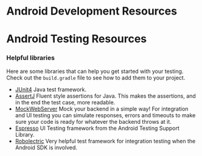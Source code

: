 # Android Development Resources
# Android Testing Resources

### Helpful libraries

Here are some libraries that can help you get started with your testing. Check out the `build.gradle` file to see how to add them to your project.

* [JUnit4](https://github.com/junit-team/junit4/wiki/getting-started)
Java test framework.
* [AssertJ](http://joel-costigliola.github.io/assertj/)
Fluent style assertions for Java. This makes the assertions, and in the end the test case, more readable.
* [MockWebServer](https://github.com/square/okhttp/tree/master/mockwebserver)
Mock your backend in a simple way! For integration and UI testing you can simulate responses, errors and timeouts to make sure your code is ready for whatever the backend throws at it.
* [Espresso](https://google.github.io/android-testing-support-library/docs/espresso/)
UI Testing framework from the Android Testing Support Library.
* [Robolectric](https://github.com/robolectric/robolectric)
Very helpful test framework for integration testing when the Android SDK is involved.
